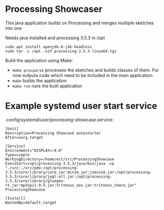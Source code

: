# Processing Showcaser

This java application builds on Processing and merges multiple sketches into one

Needs java installed and processing 3.5.3 in /opt

```
sudo apt install openjdk-8-jdk-headless
sudo tar -c /opt -xzf processing-3.5.3-linux64.tgz
```

Build the application using Make:

* `make procparse` processes the sketches and builds classes of them. For now outputs code which need to be included in the main application.
* `make` builds the application
* `make run` runs the built application

# Example systemd user start service

.config/systemd/user/processing-showcase.service:
```
[Unit]
Description=Processing Showcase autostarter
After=xorg.target
 
[Service]
Environment="DISPLAY=:0.0"
Type=simple
WorkingDirectory=/home/ect/src/ProcessingShowcase
ExecStart=/opt/processing-3.5.3/java/bin/java -cp "./src:./src/pde:/opt/processing-3.5.3/core/library/core.jar:minim.jar:jsminim.jar:/opt/processing-3.5.3/core/library/jogl-all.jar:/opt/processing-3.5.3/core/library/gluegen-rt.jar:mp3spi1.9.5.jar:tritonus_aos.jar:tritonus_share.jar" ProcessingShowcase
 
[Install]
WantedBy=default.target
```
